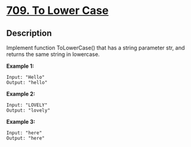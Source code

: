 # [709. To Lower Case][title]

## Description

Implement function ToLowerCase() that has a string parameter str, and returns the same string in lowercase.

**Example 1:**

```
Input: "Hello"
Output: "hello"
```


**Example 2:**

```
Input: "LOVELY"
Output: "lovely"
```

**Example 3:**

```
Input: "here"
Output: "here"
```










[title]: https://leetcode.com/problems/to-lower-case/

